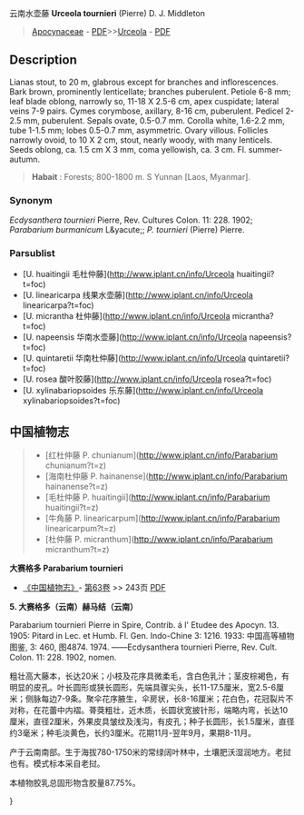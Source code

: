 云南水壶藤 **Urceola tournieri** (Pierre) D. J. Middleton

> [Apocynaceae](http://www.iplant.cn/info/Apocynaceae?t=foc) - [PDF](http://www.iplant.cn/foc/pdf/Apocynaceae.pdf)>>[Urceola](http://www.iplant.cn/info/Urceola?t=foc) - [PDF](http://www.iplant.cn/foc/pdf/Urceola.pdf)

## Description

Lianas stout, to 20 m, glabrous except for branches and inflorescences. Bark brown, prominently lenticellate; branches puberulent. Petiole 6-8 mm; leaf blade oblong, narrowly so, 11-18 X 2.5-6 cm, apex cuspidate; lateral veins 7-9 pairs. Cymes corymbose, axillary, 8-16 cm, puberulent. Pedicel 2-2.5 mm, puberulent. Sepals ovate, 0.5-0.7 mm. Corolla white, 1.6-2.2 mm, tube 1-1.5 mm; lobes 0.5-0.7 mm, asymmetric. Ovary villous. Follicles narrowly ovoid, to 10 X 2 cm, stout, nearly woody, with many lenticels. Seeds oblong, ca. 1.5 cm X 3 mm, coma yellowish, ca. 3 cm. Fl. summer-autumn.

> **Habait** : 
> Forests; 800-1800 m. S Yunnan [Laos, Myanmar].

### Synonym
*Ecdysanthera tournieri* Pierre, Rev. Cultures Colon. 11: 228. 1902; *Parabarium burmanicum* L&amp;yacute;; *P. tournieri* (Pierre) Pierre.

### Parsublist

* [U.  huaitingii  毛杜仲藤](http://www.iplant.cn/info/Urceola huaitingii?t=foc)
* [U.  linearicarpa  线果水壶藤](http://www.iplant.cn/info/Urceola linearicarpa?t=foc)
* [U.  micrantha  杜仲藤](http://www.iplant.cn/info/Urceola micrantha?t=foc)
* [U.  napeensis  华南水壶藤](http://www.iplant.cn/info/Urceola napeensis?t=foc)
* [U.  quintaretii  华南杜仲藤](http://www.iplant.cn/info/Urceola quintaretii?t=foc)
* [U.  rosea  酸叶胶藤](http://www.iplant.cn/info/Urceola rosea?t=foc)
* [U.  xylinabariopsoides  乐东藤](http://www.iplant.cn/info/Urceola xylinabariopsoides?t=foc)

## 中国植物志

> * [红杜仲藤  P.  chunianum](http://www.iplant.cn/info/Parabarium chunianum?t=z)
> * [海南杜仲藤  P.  hainanense](http://www.iplant.cn/info/Parabarium hainanense?t=z)
> * [毛杜仲藤  P.  huaitingii](http://www.iplant.cn/info/Parabarium huaitingii?t=z)
> * [牛角藤  P.  linearicarpum](http://www.iplant.cn/info/Parabarium linearicarpum?t=z)
> * [杜仲藤  P.  micranthum](http://www.iplant.cn/info/Parabarium micranthum?t=z)

**大赛格多 Parabarium tournieri**

* [《中国植物志》](http://www.iplant.cn/frps)- [第63卷](http://www.iplant.cn/frps/vol/63) >> 243页 [PDF](http://www.iplant.cn/frps/pdf/63/243.pdf)

**5. 大赛格多（云南）赫马结（云南）**

Parabarium tournieri Pierre in Spire, Contrib. á l' Etudee des Apocyn. 13. 1905: Pitard in Lec. et Humb. Fl. Gen. Indo-Chine 3: 1216. 1933: 中国高等植物图鉴, 3: 460, 图4874. 1974. ——Ecdysanthera tournieri Pierre, Rev. Cult. Colon. 11: 228. 1902, nomen.

粗壮高大藤本，长达20米；小枝及花序具微柔毛，含白色乳汁；茎皮棕褐色，有明显的皮孔。叶长圆形或狭长圆形，先端具骤尖头，长11-17.5厘米，宽2.5-6厘米；侧脉每边7-9条。聚伞花序腋生，伞房状，长8-16厘米；花白色，花冠裂片不对称，在花蕾中内褶。蓇葖粗壮，近木质，长圆状宽披针形，端略内弯，长达10厘米，直径2厘米，外果皮具皱纹及浅沟，有皮孔；种子长圆形，长1.5厘米，直径约3毫米；种毛淡黄色，长约3厘米。花期11月-翌年9月，果期8-11月。

产于云南南部。生于海拔780-1750米的常绿阔叶林中，土壤肥沃湿润地方。老挝也有。模式标本采自老挝。

本植物胶乳总固形物含胶量87.75%。

}